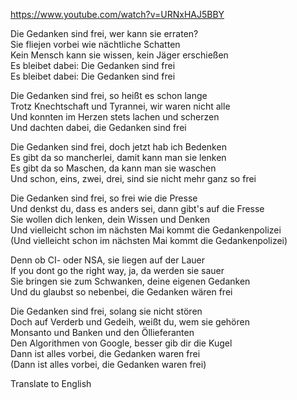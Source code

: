 https://www.youtube.com/watch?v=URNxHAJ5BBY

Die Gedanken sind frei, wer kann sie erraten?  
Sie fliejen vorbei wie nächtliche Schatten  
Kein Mensch kann sie wissen, kein Jäger erschießen  
Es bleibet dabei: Die Gedanken sind frei  
Es bleibet dabei: Die Gedanken sind frei

Die Gedanken sind frei, so heißt es schon lange  
Trotz Knechtschaft und Tyrannei, wir waren nicht alle  
Und konnten im Herzen stets lachen und scherzen  
Und dachten dabei, die Gedanken sind frei

Die Gedanken sind frei, doch jetzt hab ich Bedenken  
Es gibt da so mancherlei, damit kann man sie lenken  
Es gibt da so Maschen, da kann man sie waschen  
Und schon, eins, zwei, drei, sind sie nicht mehr ganz so frei

Die Gedanken sind frei, so frei wie die Presse  
Und denkst du, dass es anders sei, dann gibt's auf die Fresse  
Sie wollen dich lenken, dein Wissen und Denken  
Und vielleicht schon im nächsten Mai kommt die Gedankenpolizei  
(Und vielleicht schon im nächsten Mai kommt die Gedankenpolizei)

Denn ob CI- oder NSA, sie liegen auf der Lauer  
If you dont go the right way, ja, da werden sie sauer  
Sie bringen sie zum Schwanken, deine eigenen Gedanken  
Und du glaubst so nebenbei, die Gedanken wären frei

Die Gedanken sind frei, solang sie nicht stören  
Doch auf Verderb und Gedeih, weißt du, wem sie gehören  
Monsanto und Banken und den Öllieferanten  
Den Algorithmen von Google, besser gib dir die Kugel  
Dann ist alles vorbei, die Gedanken waren frei  
(Dann ist alles vorbei, die Gedanken waren frei)

Translate to English